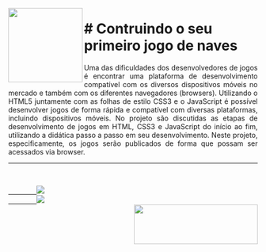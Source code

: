 <p><img src="https://user-images.githubusercontent.com/63436406/144707826-945b6849-6bc1-4abd-8d00-c89884112cd0.png" align="left" height="150px" width="150px">
    <h1># Contruindo o seu primeiro jogo de naves</h1> 
    <p align="justify">
    Uma das dificuldades dos desenvolvedores de jogos é encontrar uma plataforma de desenvolvimento compatível com os diversos dispositivos móveis no mercado e também com os diferentes navegadores (browsers). Utilizando o HTML5 juntamente com as folhas de estilo CSS3 e o JavaScript é possível desenvolver jogos de forma rápida e compatível com diversas plataformas, incluindo dispositivos móveis. No projeto são discutidas as etapas de desenvolvimento de jogos em HTML, CSS3 e JavaScript do início ao fim, utilizando a didática passo a passo em seu desenvolvimento. Neste projeto, especificamente, os jogos serão publicados de forma que possam ser acessados via browser.
    </p>
</p>      

---

<br>
    <code><a href="https:/discord.com">
        <img src="https://img.shields.io/badge/Léo Albergaria%20-%237289DA.svg?&style=for-the-badge&logo=discord&logoColor=white" /></a></code>
    <code><a href="https://www.linkedin.com/in/adm-leo-albergaria/">
        <img src="https://img.shields.io/badge/linkedin%20-%230077B5.svg?&style=for-the-badge&logo=linkedin&logoColor=white" /></a></code>
<br>     

<a href="https://https://web.dio.me/home">
    <img src="https://user-images.githubusercontent.com/63436406/141657590-d3254d20-6606-4d74-afe2-e084042b41b7.png" align="right" height="80px" width="250px" ></a>
